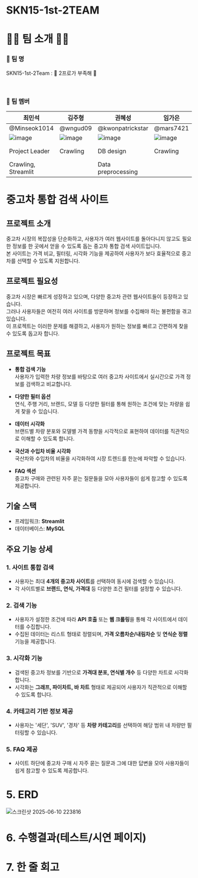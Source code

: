 # SKN15-1st-2TEAM

# 👋🏻 팀 소개 👋🏻
### 📌 팀 명
SKN15-1st-2Team : 🌟 2프로가 부족해 🌟

<br/>

### 📌 팀 멤버 
| 최민석 | 김주형 | 권혜성 | 임가은 | 오원장 
|--|--|--|--|--|
| @Minseok1014 | @wngud09 | @kwonpatrickstar | @mars7421 | @AQUAQUA5 |
| ![image](https://github.com/user-attachments/assets/a8da1221-f0d8-4aeb-9d28-bddd828a7029) | ![image](https://github.com/user-attachments/assets/c582e79c-946a-4a72-b852-34c66f9b10c4) | ![image](https://github.com/user-attachments/assets/c582e79c-946a-4a72-b852-34c66f9b10c4) | ![image](https://github.com/user-attachments/assets/2ea2d09a-1061-4f40-a47c-fa99bacf7b87) | ![image](https://github.com/user-attachments/assets/ca5cfc78-7aa7-427e-8114-3b4795f00441) |
| Project Leader     | Crawling | DB design         | Crawling | Crawling, Streamlit |
| Crawling, Streamlit|          | Data preprocessing|          |                     | 



# 중고차 통합 검색 사이트


## 프로젝트 소개
중고차 시장의 복잡성을 단순화하고, 사용자가 여러 웹사이트를 돌아다니지 않고도 필요한 정보를 한 곳에서 얻을 수 있도록 돕는 중고차 통합 검색 사이트입니다.  
본 사이트는 가격 비교, 필터링, 시각화 기능을 제공하여 사용자가 보다 효율적으로 중고차를 선택할 수 있도록 지원합니다.

## 프로젝트 필요성
중고차 시장은 빠르게 성장하고 있으며, 다양한 중고차 관련 웹사이트들이 등장하고 있습니다.  
그러나 사용자들은 여전히 여러 사이트를 방문하며 정보를 수집해야 하는 불편함을 겪고 있습니다.  
이 프로젝트는 이러한 문제를 해결하고, 사용자가 원하는 정보를 빠르고 간편하게 찾을 수 있도록 돕고자 합니다.

## 프로젝트 목표
- **통합 검색 기능**  
  사용자가 입력한 차량 정보를 바탕으로 여러 중고차 사이트에서 실시간으로 가격 정보를 검색하고 비교합니다.

- **다양한 필터 옵션**  
  연식, 주행 거리, 브랜드, 모델 등 다양한 필터를 통해 원하는 조건에 맞는 차량을 쉽게 찾을 수 있습니다.

- **데이터 시각화**  
  브랜드별 차량 분포와 모델별 가격 동향을 시각적으로 표현하여 데이터를 직관적으로 이해할 수 있도록 합니다.

- **국산과 수입차 비율 시각화**  
  국산차와 수입차의 비율을 시각화하여 시장 트렌드를 한눈에 파악할 수 있습니다.

- **FAQ 섹션**  
  중고차 구매와 관련된 자주 묻는 질문들을 모아 사용자들이 쉽게 참고할 수 있도록 제공합니다.

## 기술 스택
- 프레임워크: **Streamlit**
- 데이터베이스: **MySQL**

## 주요 기능 상세

### 1. 사이트 통합 검색
- 사용자는 최대 **4개의 중고차 사이트**를 선택하여 동시에 검색할 수 있습니다.
- 각 사이트별로 **브랜드, 연식, 가격대** 등 다양한 조건 필터를 설정할 수 있습니다.

### 2. 검색 기능
- 사용자가 설정한 조건에 따라 **API 호출** 또는 **웹 크롤링**을 통해 각 사이트에서 데이터를 수집합니다.
- 수집된 데이터는 리스트 형태로 정렬되며, **가격 오름차순/내림차순** 및 **연식순 정렬** 기능을 제공합니다.

### 3. 시각화 기능
- 검색된 중고차 정보를 기반으로 **가격대 분포, 연식별 개수** 등 다양한 차트로 시각화합니다.
- 시각화는 **그래프, 파이차트, 바 차트** 형태로 제공되어 사용자가 직관적으로 이해할 수 있도록 합니다.

### 4. 카테고리 기반 정보 제공
- 사용자는 '세단', 'SUV', '경차' 등 **차량 카테고리**를 선택하여 해당 범위 내 차량만 필터링할 수 있습니다.

### 5. FAQ 제공
- 사이트 하단에 중고차 구매 시 자주 묻는 질문과 그에 대한 답변을 모아 사용자들이 쉽게 참고할 수 있도록 제공합니다.


# 5. ERD
![스크린샷 2025-06-10 223816](https://github.com/user-attachments/assets/f522b79d-bd13-4468-8054-a0c5c536266b)

 
# 6. 수행결과(테스트/시연 페이지)

 

# 7. 한 줄 회고
